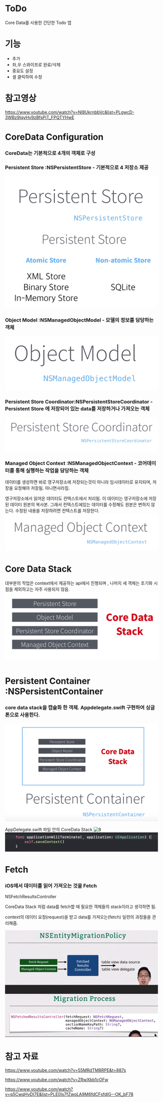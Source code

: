 # ToDo
Core Data를 사용한 간단한 Todo 앱

# 기능
- 추가
- 좌,우 스와이프로 완료/삭제
- 중요도 설정
- 셀 클릭하여 수정


# 참고영상
https://www.youtube.com/watch?v=Nl8UkrnbbVc&list=PLgwcD-3WBz9lqyHv9zBfsPiT_FPQTYHwE






# CoreData Configuration 
### CoreData는 기본적으로 4개의 객체로 구성


### Persistent Store :NSPersistentStore - 기본적으로 4 저장소 제공 
![1](./images/1.png)
![2](./images/2.png)




### Object Model :NSManagedObjectModel - 모델의 정보를 담당하는 객체
![3](./images/3.png)



### Persistent Store Coordinator:NSPersistentStoreCoordinator - Persistent Store 에 저장되어 있는 data를 저장하거나 가져오는 객체 
![4](./images/4.png)





### Managed Object Context :NSManagedObjectContext - 코어데이터를 통해 실행하는 작업을 담당하는 객체
데이터를 생성하면 바로 영구저장소에 저장되는것이 아니라 임시데이터로 유지되며, 저장을 요청해야 저장됨. 아니면사라짐.


영구저장소에서 읽어온 데이터도 컨텍스트에서 처리됨. 이 데이터는 영구저장소에 저장된 데이터 원본의 복사본. 그래서 컨텍스트에있는 데이터를 수정해도 원본은 변하지 않는다. 수정된 내용을 저장하려면 컨텍스트를 저장한다.
![5](./images/5.png)






# Core Data Stack
대부분의 작업은 context에서 제공하는 api에서 진행되며 , 나머지 세 객체는 초기화 시점을 제외하고는 자주 사용되지 않음.
![6](./images/6.png)





# Persistent Container :NSPersistentContainer
### core data stack을 캡슐화 한 객체. Appdelegate.swift 구현하여 싱글톤으로 사용한다.
![7](./images/7.png)









 AppDelegate.swift 파일 안의 CoreData Stack
![8](./images/8.png)
![9](./images/9.png)






# Fetch
### iOS에서 데이터를 읽어 가져오는 것을 Fetch  
NSFetchResultsController


CoreData Stack 처럼 data를 fetch할 때 필요한 객체들의 stack이라고 생각하면 됨.


context의  데이터 요청(request)을 받고 data를 가져오는(fetch) 일련의 과정들을 관리해줌.


![10](./images/10.png)









# 참고 자료
https://www.youtube.com/watch?v=55MRdTM8RPE&t=887s

https://www.youtube.com/watch?v=ZRwXbb1cOFw

https://www.youtube.com/watch?v=q5CwqHvDI7E&list=PLE0Is7fZwoLA9M6fdCFsfdlG--OK_bF78
